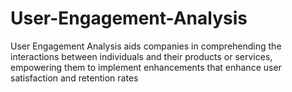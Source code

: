 # User-Engagement-Analysis
 User Engagement Analysis aids companies in comprehending the interactions between individuals and their products or services, empowering them to implement enhancements that enhance user satisfaction and retention rates
